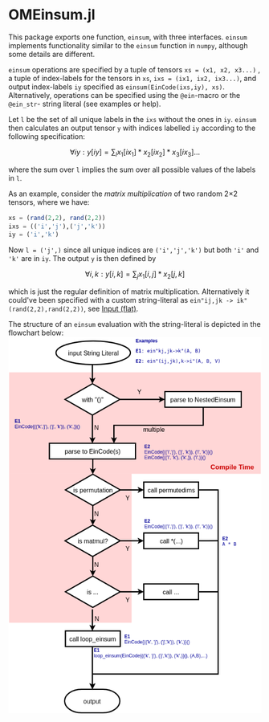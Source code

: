 # OMEinsum.jl

This package exports one function, `einsum`, with three interfaces.
`einsum` implements functionality similar to the `einsum` function in `numpy`,
although some details are different.

`einsum` operations are specified by a tuple of tensors `xs = (x1, x2, x3...)`
, a tuple of index-labels for the tensors in `xs`, `ixs = (ix1, ix2, ix3...)`,
and output index-labels `iy` specified as `einsum(EinCode(ixs,iy), xs)`.
Alternatively, operations can be specified using the `@ein`-macro or
the `@ein_str`- string literal (see examples or help).

Let `l` be the set of all unique labels in the `ixs` without the ones in `iy`.
`einsum` then calculates an output tensor `y` with indices labelled `iy` according
to the following specification:
```math
\forall iy : y[iy] = \sum_l x_1[ix_1] * x_2[ix_2] * x_3[ix_3] \ldots
```

where the sum over `l` implies the sum over all possible values of the labels in `l`.

As an example, consider the _matrix multiplication_ of two random 2×2 tensors, where we have:
```julia
xs = (rand(2,2), rand(2,2))
ixs = (('i','j'),('j','k'))
iy = ('i','k')
```
Now `l = ('j',)` since all unique indices are `('i','j','k')`
but both `'i'` and `'k'` are in `iy`.
The output `y` is then defined by
```math
\forall i,k : y[i,k] = \sum_j x_1[i,j] * x_2[j,k]
```
which is just the regular definition of matrix multiplication. Alternatively it could've been specified with a custom string-literal as `ein"ij,jk -> ik"(rand(2,2),rand(2,2))`, see [Input (flat)](@ref).

The structure of an `einsum` evaluation with the string-literal is depicted
in the flowchart below:
![](ome-flowchart.png)
